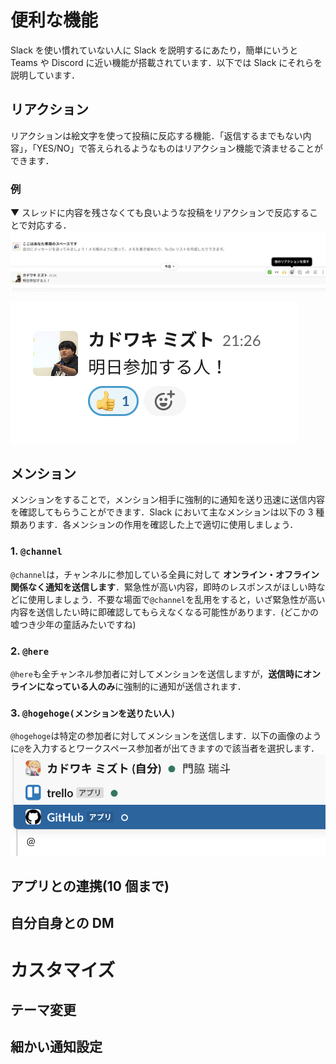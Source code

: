 # 便利な機能

Slack を使い慣れていない人に Slack を説明するにあたり，簡単にいうと Teams や Discord に近い機能が搭載されています．以下では Slack にそれらを説明しています．

## リアクション

リアクションは絵文字を使って投稿に反応する機能．「返信するまでもない内容」，「YES/NO」で答えられるようなものはリアクション機能で済ませることができます．

### 例

▼ スレッドに内容を残さなくても良いような投稿をリアクションで反応することで対応する．
![reaction01](/images/reaction_01.png)

![reaction02](/images/reaction_02.png)

## メンション

メンションをすることで，メンション相手に強制的に通知を送り迅速に送信内容を確認してもらうことができます．Slack において主なメンションは以下の 3 種類あります．各メンションの作用を確認した上で適切に使用しましょう．

### 1. `@channel`

`@channel`は，チャンネルに参加している全員に対して **オンライン・オフライン関係なく通知を送信します**．緊急性が高い内容，即時のレスポンスがほしい時などに使用しましょう．不要な場面で`@channel`を乱用をすると，いざ緊急性が高い内容を送信したい時に即確認してもらえなくなる可能性があります．(どこかの嘘つき少年の童話みたいですね)

### 2. `@here`

`@here`も全チャンネル参加者に対してメンションを送信しますが，**送信時にオンラインになっている人のみ**に強制的に通知が送信されます．

### 3. `@hogehoge(メンションを送りたい人)`

`@hogehoge`は特定の参加者に対してメンションを送信します．以下の画像のように`@`を入力するとワークスペース参加者が出てきますので該当者を選択します．
![mention](/images/slack_mention.png)

## アプリとの連携(10 個まで)

## 自分自身との DM

# カスタマイズ

## テーマ変更

## 細かい通知設定
